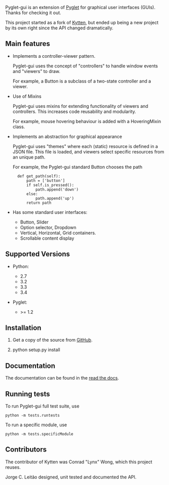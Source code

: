 Pyglet-gui is an extension of [Pyglet](http://www.pyglet.org/) for graphical user interfaces (GUIs).
Thanks for checking it out.

This project started as a fork of [Kytten](https://code.google.com/p/kytten/),
but ended up being a new project by its own right since the API changed dramatically.

Main features
--------------

* Implements a controller-viewer pattern.

    Pyglet-gui uses the concept of "controllers" to handle window events and "viewers" to draw.

    For example, a Button is a subclass of a two-state controller and a viewer.

* Use of Mixins

    Pyglet-gui uses mixins for extending functionality of viewers and controllers.
    This increases code reusability and modularity.

    For example, mouse hovering behaviour is added with a HoveringMixin class.

* Implements an abstraction for graphical appearance

    Pyglet-gui uses "themes" where each (static) resource is defined in a JSON file.
    This file is loaded, and viewers select specific resources
    from an unique path.

    For example, the Pyglet-gui standard Button chooses the path

        def get_path(self):
            path = ['button']
            if self.is_pressed():
                path.append('down')
            else:
                path.append('up')
            return path

* Has some standard user interfaces:

    * Button, Slider
    * Option selector, Dropdown
    * Vertical, Horizontal, Grid containers.
    * Scrollable content display

Supported Versions
-------------------

* Python:

    * 2.7
    * 3.2
    * 3.3
    * 3.4


* Pyglet:

    * \>= 1.2


Installation
--------------

1. Get a copy of the source from [GitHub](https://github.com/jorgecarleitao/pyglet-gui).

2. python setup.py install


Documentation
--------------

The documentation can be found in the [read the docs](http://pyglet-gui.readthedocs.org/en/latest/index.html).

Running tests
--------------

To run Pyglet-gui full test suite, use

    python -m tests.runtests

To run a specific module, use

    python -m tests.specificModule

Contributors
--------------

The contributor of Kytten was Conrad "Lynx" Wong, which this project reuses.

Jorge C. Leitão designed, unit tested and documented the API.
